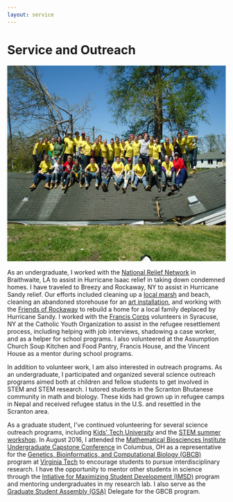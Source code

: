 ```yaml
---
layout: service
---
```

# Service and Outreach

<center><img src="/assets/img/2013NOLA.jpg" width="600" height="450"></center>

As an undergraduate, I worked with the [National Relief Network](http://www.nrn.org/) in Braithwaite, LA to assist in Hurricane Isaac relief in taking down condemned homes. I have traveled to Breezy and Rockaway, NY to assist in Hurricane Sandy relief. Our efforts included cleaning up a [local marsh](http://marshmakers.blogspot.com/2014/03/university-of-scranton-students-help-out_17.html) and beach, cleaning an abandoned storehouse for an [art installation](https://www.instagram.com/p/rIBkUjBQRZ/?taken-at=314291161), and working with the [Friends of Rockaway](http://friendsofrockaway.org/) to rebuild a home for a local family deplaced by Hurricane Sandy. I worked with the [Francis Corps](http://www.franciscorps.org/) volunteers in Syracuse, NY at the Catholic Youth Organization to assist in the refugee resettlement process, including helping with job interviews, shadowing a case worker, and as a helper for school programs. I also volunteered at the Assumption Church Soup Kitchen and Food Pantry, Francis House, and the Vincent House as a mentor during school programs. 

In addition to volunteer work, I am also interested in outreach programs. As an undergraduate, I participated and organized several science outreach programs aimed both at children and fellow students to get involved in STEM and STEM research. I tutored students in the Scranton Bhutanese community in math and biology. These kids had grown up in refugee camps in Nepal and received refugee status in the U.S. and resettled in the Scranton area.

As a graduate student, I've continued volunteering for several science outreach programs, including [Kids' Tech University](http://kidstechuniversity.vbi.vt.edu/) and the [STEM summer workshop](https://akastemprogram.wordpress.com/). In August 2016, I attended the [Mathematical Biosciences Institute](https://mbi.osu.edu/) [Undergraduate Capstone Conference](https://mbi.osu.edu/event/?id=1029) in Columbus, OH as a representative for the [Genetics, Bioinformatics, and Computational Biology (GBCB)](http://gbcb.vbi.vt.edu/) program at [Virginia Tech](http://www.vt.edu/) to encourage students to pursue interdisciplinary research. I have the opportunity to mentor other students in science through the [Intiative for Maximizing Student Development (IMSD)](http://imsd.apsc.vt.edu/) program and mentoring undergraduates in my research lab. I also serve as the [Graduate Student Assembly (GSA)](https://blogs.lt.vt.edu/graduatestudentassembly/) Delegate for the GBCB program. 
